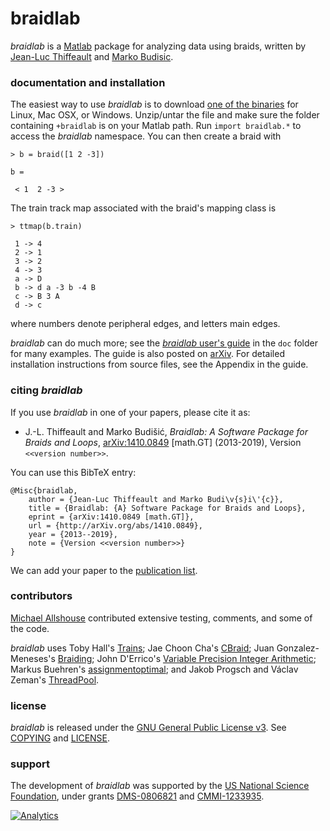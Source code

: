 # braidlab

*braidlab* is a [Matlab][1] package for analyzing data using braids, written by [Jean-Luc Thiffeault][2] and [Marko Budisic][3].

### documentation and installation

The easiest way to use *braidlab* is to download [one of the binaries][4] for Linux, Mac OSX, or Windows.  Unzip/untar the file and make sure the folder containing `+braidlab` is on your Matlab path.  Run `import braidlab.*` to access the *braidlab* namespace.  You can then create a braid with
```
> b = braid([1 2 -3])

b =

 < 1  2 -3 >
```
The train track map associated with the braid's mapping class is
```
> ttmap(b.train)

 1 -> 4
 2 -> 1
 3 -> 2
 4 -> 3
 a -> D
 b -> d a -3 b -4 B
 c -> B 3 A
 d -> c
```
where numbers denote peripheral edges, and letters main edges.

*braidlab* can do much more; see the [*braidlab* user's guide][5] in the `doc` folder for many examples.  The guide is also posted on [arXiv][6].  For detailed installation instructions from source files, see the Appendix in the guide.

### citing *braidlab*

If you use *braidlab* in one of your papers, please cite it as:

* J.-L. Thiffeault and Marko Budišić, _Braidlab: A Software Package for Braids and Loops_, [arXiv:1410.0849](http://arXiv.org/abs/1410.0849) [math.GT] (2013-2019), Version `<<version number>>`.

You can use this BibTeX entry:
```
@Misc{braidlab,
    author = {Jean-Luc Thiffeault and Marko Budi\v{s}i\'{c}},
    title = {Braidlab: {A} Software Package for Braids and Loops},
    eprint = {arXiv:1410.0849 [math.GT]},
    url = {http://arXiv.org/abs/1410.0849},
    year = {2013--2019},
    note = {Version <<version number>>}
}
```
We can add your paper to the [publication list](https://github.com/jeanluct/braidlab/wiki/Publications).

### contributors

[Michael Allshouse][7] contributed extensive testing, comments, and some of the code.

*braidlab* uses Toby Hall's [Trains][8]; Jae Choon Cha's [CBraid][9]; Juan Gonzalez-Meneses's [Braiding][10]; John D'Errico's [Variable Precision Integer Arithmetic][11]; Markus Buehren's [assignmentoptimal][12]; and Jakob Progsch and Václav Zeman's [ThreadPool][13].

### license

*braidlab* is released under the [GNU General Public License v3][14].  See [COPYING][15] and [LICENSE][16].

### support

The development of *braidlab* was supported by the [US National Science Foundation][17], under grants [DMS-0806821][18] and [CMMI-1233935][19].

[1]: http://www.mathworks.com/products/matlab/
[2]: http://www.math.wisc.edu/~jeanluc/
[3]: http://mbudisic.wordpress.com/
[4]: https://github.com/jeanluct/braidlab/releases
[5]: http://github.com/jeanluct/braidlab/raw/master/doc/braidlab_guide.pdf
[6]: http://arxiv.org/abs/1410.0849
[7]: http://www.mie.neu.edu/people/allshouse-michael
[8]: https://github.com/jeanluct/trains
[9]: https://github.com/jeanluct/cbraid
[10]: http://personal.us.es/meneses/software.php
[11]: http://www.mathworks.com/matlabcentral/fileexchange/22725-variable-precision-integer-arithmetic
[12]: http://www.mathworks.com/matlabcentral/fileexchange/6543
[13]: https://github.com/progschj/ThreadPool
[14]: http://www.gnu.org/licenses/gpl-3.0.html
[15]: http://github.com/jeanluct/braidlab/raw/master/COPYING
[16]: http://github.com/jeanluct/braidlab/raw/master/LICENSE
[17]: http://www.nsf.gov
[18]: http://www.nsf.gov/awardsearch/showAward?AWD_ID=0806821
[19]: http://www.nsf.gov/awardsearch/showAward?AWD_ID=1233935

[![Analytics](https://ga-beacon.appspot.com/UA-46449211-2/braidlab/readme)](https://github.com/igrigorik/ga-beacon)
